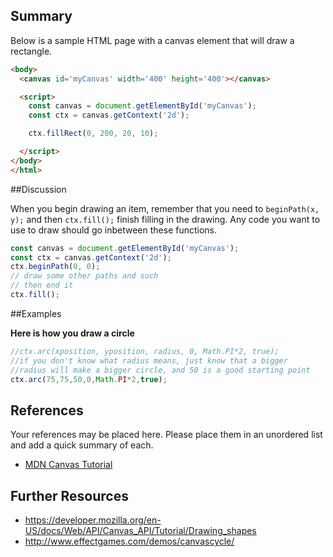 ## Summary

Below is a sample HTML page with a canvas element that will draw a rectangle.
```html
<body>
  <canvas id='myCanvas' width='400' height='400'></canvas>

  <script>
    const canvas = document.getElementById('myCanvas');
    const ctx = canvas.getContext('2d');

    ctx.fillRect(0, 200, 20, 10);

  </script>
</body>
</html>
```

##Discussion

When you begin drawing an item, remember that you need to `beginPath(x, y);` and then `ctx.fill();` finish filling in the drawing. Any code you want to use to draw should go inbetween these functions.
```javascript
const canvas = document.getElementById('myCanvas');
const ctx = canvas.getContext('2d');
ctx.beginPath(0, 0);
// draw some other paths and such
// then end it
ctx.fill();
```

##Examples

**Here is how you draw a circle**

```javascript
//ctx.arc(xposition, yposition, radius, 0, Math.PI*2, true);
//if you don't know what radius means, just know that a bigger
//radius will make a bigger circle, and 50 is a good starting point
ctx.arc(75,75,50,0,Math.PI*2,true);
```


## References

Your references may be placed here. Please place them in an unordered list and add a quick summary of each.

- <a href="https://developer.mozilla.org/en-US/docs/Web/API/Canvas_API/Tutorial">MDN Canvas Tutorial</a>

## Further Resources

- https://developer.mozilla.org/en-US/docs/Web/API/Canvas_API/Tutorial/Drawing_shapes
- http://www.effectgames.com/demos/canvascycle/
